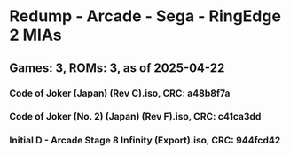 # Redump - Arcade - Sega - RingEdge 2 MIAs
## Games: 3, ROMs: 3, as of 2025-04-22

### Code of Joker (Japan) (Rev C).iso, CRC: a48b8f7a
### Code of Joker (No. 2) (Japan) (Rev F).iso, CRC: c41ca3dd
### Initial D - Arcade Stage 8 Infinity (Export).iso, CRC: 944fcd42
